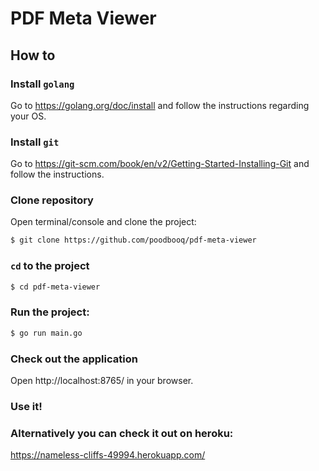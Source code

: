 # PDF Meta Viewer
## How to
### Install `golang`
Go to https://golang.org/doc/install and follow the instructions regarding your OS.
### Install `git`
Go to https://git-scm.com/book/en/v2/Getting-Started-Installing-Git and follow the instructions.
### Clone repository
Open terminal/console and clone the project:
```sh
$ git clone https://github.com/poodbooq/pdf-meta-viewer
```
### `cd` to the project
```sh
$ cd pdf-meta-viewer
```
### Run the project:
```sh
$ go run main.go
```
### Check out the application
Open http://localhost:8765/ in your browser.
### Use it!

### Alternatively you can check it out on heroku:
https://nameless-cliffs-49994.herokuapp.com/
